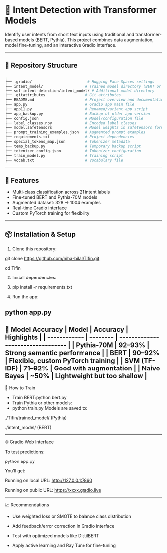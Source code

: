 # 🧠 Intent Detection with Transformer Models

Identify user intents from short text inputs using traditional and transformer-based models (BERT, Pythia). This project combines data augmentation, model fine-tuning, and an interactive Gradio interface.

---

## 📁 Repository Structure

```bash
.
├── .gradio/                         # Hugging Face Spaces settings
├── intent_model/                   # Trained model directory (BERT or similar)
├── sof-intent-detection/intent_model/ # Additional model directory
├── .gitattributes                  # Git attributes
├── README.md                       # Project overview and documentation
├── app.py                          # Gradio app main file
├── app11.py                        # Renamed/variant app script
├── app_backup.py                   # Backup of older app version
├── config.json                     # Model/configuration file
├── label_classes.npy               # Encoded label classes
├── model.safetensors               # Model weights in safetensors format
├── prompt_training_examples.json   # Augmented prompt examples
├── requirements.txt                # Project dependencies
├── special_tokens_map.json         # Tokenizer metadata
├── temp_backup.py                  # Temporary backup script
├── tokenizer_config.json           # Tokenizer configuration
├── train_model.py                  # Training script
├── vocab.txt                       # Vocabulary file


```
---

## 🚀 Features

- Multi-class classification across 21 intent labels
- Fine-tuned BERT and Pythia-70M models
- Augmented dataset: 328 → 1004 examples
- Real-time Gradio interface
- Custom PyTorch training for flexibility

---

## 📦 Installation & Setup

1. Clone this repository:

git clone https://github.com/niha-bilal/Tifin.git


cd Tifin


2. Install dependencies:

3. pip install -r requirements.txt


4. Run the app:


python app.py
---
🧪 Model Accuracy
| Model        | Accuracy | Highlights                        |
| ------------ | -------- | --------------------------------- |
| Pythia-70M   | 92–93%   | Strong semantic performance       |
| BERT         | 90–92%   | Flexible, custom PyTorch training |
| SVM (TF-IDF) | 71–92%   | Good with augmentation            |
| Naive Bayes  | \~50%    | Lightweight but too shallow       |
---
🧰 How to Train
- Train BERT:python bert.py
- Train Pythia or other models:
- python train.py
Models are saved to:

./Tifin/trained_model/ (Pythia)

./intent_model/ (BERT)

-----
🌐 Gradio Web Interface


To test predictions:


python app.py

You’ll get:

Running on local URL: http://127.0.0.1:7860

Running on public URL: https://xxxx.gradio.live

---
📈 Recommendations

- Use weighted loss or SMOTE to balance class distribution

- Add feedback/error correction in Gradio interface

- Test with optimized models like DistilBERT

- Apply active learning and Ray Tune for fine-tuning

